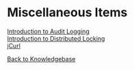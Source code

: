 # Miscellaneous Items

[Introduction to Audit Logging](./introduction-to-audit-logging/README.md)  
[Introduction to Distributed Locking](./introduction-to-distributed-locking/README.md)  
[jCurl](./jcurl/README.md)

[Back to Knowledgebase](./../README.md)
